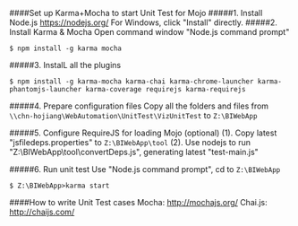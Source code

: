 ####Set up Karma+Mocha to start Unit Test for Mojo
#####1. Install Node.js https://nodejs.org/ 
For Windows, click "Install" directly.
#####2. Install Karma & Mocha
Open command window "Node.js command prompt"
```
$ npm install -g karma mocha
```
#####3. InstalL all the plugins
```
$ npm install -g karma-mocha karma-chai karma-chrome-launcher karma-phantomjs-launcher karma-coverage requirejs karma-requirejs
```
#####4. Prepare configuration files
Copy all the folders and files from  `\\chn-hojiang\WebAutomation\UnitTest\VizUnitTest` to `Z:\BIWebApp`

#####5. Configure RequireJS for loading Mojo (optional)
(1). Copy latest "jsfiledeps.properties" to `Z:\BIWebApp\tool`
(2). Use nodejs to run "Z:\BIWebApp\tool\convertDeps.js", generating latest "test-main.js"

#####6. Run unit test
Use "Node.js command prompt", cd to `Z:\BIWebApp`
```
$ Z:\BIWebApp>karma start
```
####How to write Unit Test cases
Mocha: http://mochajs.org/
Chai.js: http://chaijs.com/
